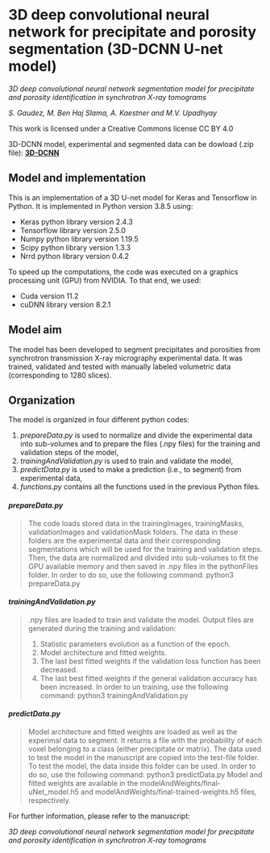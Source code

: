 # 3D deep convolutional neural network for precipitate and porosity segmentation (3D-DCNN U-net model)


*3D deep convolutional neural network segmentation model for precipitate and porosity identification in synchrotron X-ray tomograms*

*S. Gaudez, M. Ben Haj Slama, A. Kaestner and M.V. Upadhyay*

This work is licensed under a Creative Commons license CC BY 4.0

3D-DCNN model, experimental and segmented data can be dowload (.zip file):
**[3D-DCNN](https://mycore.core-cloud.net/index.php/s/Ykz9uL5o0rv9bSz)**

## Model and implementation
This is an implementation of a 3D U-net model for Keras and Tensorflow in Python.
It is implemented in Python version 3.8.5 using:
- Keras python library version 2.4.3
- Tensorflow library version 2.5.0
- Numpy python library version 1.19.5
- Scipy python library version 1.3.3
- Nrrd python library version 0.4.2

To speed up the computations, the code was executed on a graphics processing unit (GPU) from NVIDIA.
To that end, we used:
- Cuda version 11.2
- cuDNN library version 8.2.1


## Model aim
The model has been developed to segment precipitates and porosities from synchrotron transmission X-ray micrography experimental data.
It was trained, validated and tested with manually labeled volumetric data (corresponding to 1280 slices).


## Organization
The model is organized in four different python codes:
1) *prepareData.py* is used to normalize and divide the experimental data into sub-volumes and to prepare the files (.npy files) for the training and validation steps of the model,
2) *trainingAndValidation.py* is used to train and validate the model,
3) *predictData.py* is used to make a prediction (i.e., to segment) from experimental data,
4) *functions.py* contains all the functions used in the previous Python files.


#### *prepareData.py*
>
> The code loads stored data in the trainingImages, trainingMasks, validationImages and validationMask folders.
> The data in these folders are the experimental data and their corresponding segmentations which will be used for the training and validation steps.
> Then, the data are normalized and divided into sub-volumes to fit the GPU available memory and then saved in .npy files in the pythonFiles folder.
> In order to do so, use the following command: python3 prepareData.py


#### *trainingAndValidation.py*

> .npy files are loaded to train and validate the model.
> Output files are generated during the training and validation:
> 1. Statistic parameters evolution as a function of the epoch.
> 2. Model architecture and fitted weights.
> 3. The last best fitted weights if the validation loss function has been decreased.
> 4. The last best fitted weights if the general validation accuracy has been increased.
> In order to un training, use the following command: python3 trainingAndValidation.py


#### *predictData.py*

> Model architecture and fitted weights are loaded as well as the experimal data to segment.
> It returns a file with the probability of each voxel belonging to a class (either precipitate or matrix).
> The data used to test the model in the manuscript are copied into the test-file folder. To test the model, the data inside this folder can be used.
> In order to do so, use the following command: python3 predictData.py
> Model and fitted weights are available in the modelAndWeights/final-uNet_model.h5 and modelAndWeights/final-trained-weights.h5 files, respectively.



For further information, please refer to the manuscript:

*3D deep convolutional neural network segmentation model for precipitate and porosity identification in synchrotron X-ray tomograms*
